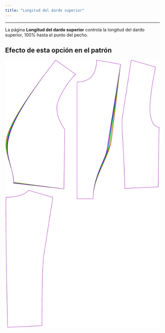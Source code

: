 ```yaml
---
title: "Longitud del dardo superior"
---
```


***

La página **Longitud del dardo superior** controla la longitud del dardo superior, 100% hasta el punto del pecho.

## Efecto de esta opción en el patrón

![Esta imagen muestra el efecto de esta opción superponiendo varias variantes que tienen un valor diferente para esta opción](noble_upperdartlength_sample.svg "Efecto de esta opción en el patrón")
